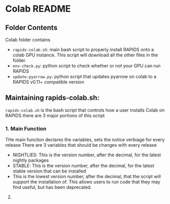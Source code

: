 # Colab README

## Folder Contents
Colab folder contains
- `rapids-colab.sh`: main bash script to properly install RAPIDS onto a colab GPU instance.  This script will download all the other files in the folder.
- `env-check.py`: python script to check whether or not your GPU can run RAPIDS
- `update-pyarrow.py`: python script that updates pyarrow on colab to a RAPIDS v0.11+ compatible version

## Maintaining rapids-colab.sh:
`rapids-colab.sh` is the bash script that controls how a user installs Colab on RAPIDS  there are 3 major portions of this script
### 1. Main Function
THe main funciton declares the variables, sets the notice verbiage for every release
There are 3 variables that should be changes with every release
 - NIGHTLIES: This is the version number, after the decimal, for the latest nightly packages
 - STABLE: This is the version number, after the decimal, for the latest stable version that can be installed
 - This is the lowest version number, after the decimal, that the script will support the installation of.  This allows users to run code that they may find useful, but has been deprecated.
2. 
